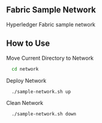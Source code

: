 ## Fabric Sample Network
Hyperledger Fabric sample network

## How to Use
Move Current Directory to Network
```bash
  cd network
```

Deploy Network
```bash
  ./sample-network.sh up
```

Clean Network
```bash
  ./sample-network.sh down
```
